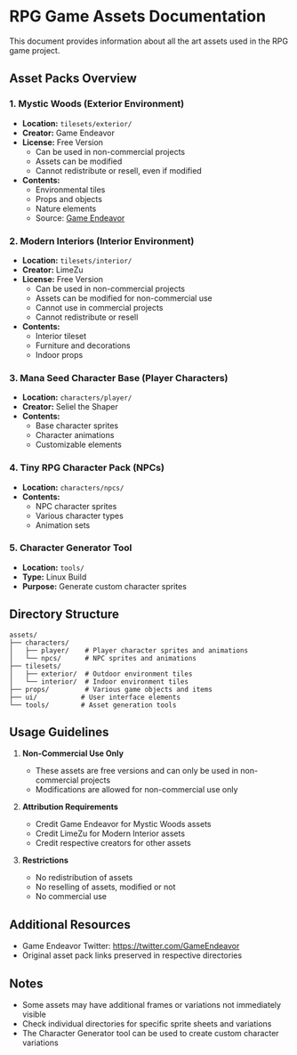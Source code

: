 # RPG Game Assets Documentation

This document provides information about all the art assets used in the RPG game project.

## Asset Packs Overview

### 1. Mystic Woods (Exterior Environment)
- **Location:** `tilesets/exterior/`
- **Creator:** Game Endeavor
- **License:** Free Version
  - Can be used in non-commercial projects
  - Assets can be modified
  - Cannot redistribute or resell, even if modified
- **Contents:**
  - Environmental tiles
  - Props and objects
  - Nature elements
  - Source: [Game Endeavor](https://twitter.com/GameEndeavor)

### 2. Modern Interiors (Interior Environment)
- **Location:** `tilesets/interior/`
- **Creator:** LimeZu
- **License:** Free Version
  - Can be used in non-commercial projects
  - Assets can be modified for non-commercial use
  - Cannot use in commercial projects
  - Cannot redistribute or resell
- **Contents:**
  - Interior tileset
  - Furniture and decorations
  - Indoor props

### 3. Mana Seed Character Base (Player Characters)
- **Location:** `characters/player/`
- **Creator:** Seliel the Shaper
- **Contents:**
  - Base character sprites
  - Character animations
  - Customizable elements

### 4. Tiny RPG Character Pack (NPCs)
- **Location:** `characters/npcs/`
- **Contents:**
  - NPC character sprites
  - Various character types
  - Animation sets

### 5. Character Generator Tool
- **Location:** `tools/`
- **Type:** Linux Build
- **Purpose:** Generate custom character sprites

## Directory Structure
```
assets/
├── characters/
│   ├── player/    # Player character sprites and animations
│   └── npcs/      # NPC sprites and animations
├── tilesets/
│   ├── exterior/  # Outdoor environment tiles
│   └── interior/  # Indoor environment tiles
├── props/         # Various game objects and items
├── ui/           # User interface elements
└── tools/        # Asset generation tools
```

## Usage Guidelines

1. **Non-Commercial Use Only**
   - These assets are free versions and can only be used in non-commercial projects
   - Modifications are allowed for non-commercial use only

2. **Attribution Requirements**
   - Credit Game Endeavor for Mystic Woods assets
   - Credit LimeZu for Modern Interior assets
   - Credit respective creators for other assets

3. **Restrictions**
   - No redistribution of assets
   - No reselling of assets, modified or not
   - No commercial use

## Additional Resources
- Game Endeavor Twitter: https://twitter.com/GameEndeavor
- Original asset pack links preserved in respective directories

## Notes
- Some assets may have additional frames or variations not immediately visible
- Check individual directories for specific sprite sheets and variations
- The Character Generator tool can be used to create custom character variations 